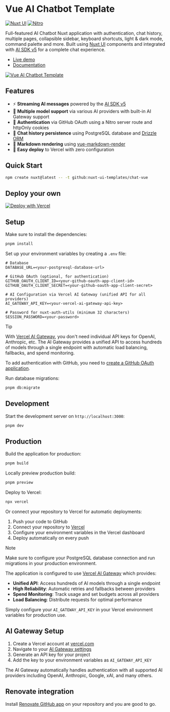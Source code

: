 # Vue AI Chatbot Template

[![Nuxt UI](https://img.shields.io/badge/Made%20with-Nuxt%20UI-00DC82?logo=nuxt&labelColor=020420)](https://ui.nuxt.com)
[![Nitro](https://img.shields.io/badge/Bult%20with-Nitro-ff637e?logo=nitro&labelColor=18181B)](https://nitro.build)

Full-featured AI Chatbot Nuxt application with authentication, chat history, multiple pages, collapsible sidebar, keyboard shortcuts, light & dark mode, command palette and more. Built using [Nuxt UI](https://ui.nuxt.com) components and integrated with [AI SDK v5](https://sdk.vercel.ai) for a complete chat experience.

- [Live demo](https://chat-vue-template.nuxt.dev/)
- [Documentation](https://ui.nuxt.com/docs/getting-started/installation/vue)

<a href="https://chat-vue-template.nuxt.dev/" target="_blank">
  <picture>
    <source media="(prefers-color-scheme: dark)" srcset="https://ui.nuxt.com/assets/templates/nuxt/chat-dark.png">
    <source media="(prefers-color-scheme: light)" srcset="https://ui.nuxt.com/assets/templates/nuxt/chat-light.png">
    <img alt="Vue AI Chatbot Template" src="https://ui.nuxt.com/assets/templates/nuxt/chat-light.png">
  </picture>
</a>

## Features

- ⚡️ **Streaming AI messages** powered by the [AI SDK v5](https://sdk.vercel.ai)
- 🤖 **Multiple model support** via various AI providers with built-in AI Gateway support
- 🔐 **Authentication** via GitHub OAuth using a Nitro server route and httpOnly cookies
- 💾 **Chat history persistence** using PostgreSQL database and [Drizzle ORM](https://orm.drizzle.team)
- 💬 **Markdown rendering** using [vue-markdown-render](https://github.com/Simon-He95/vue-markdown-render)
- 🚀 **Easy deploy** to Vercel with zero configuration

## Quick Start

```bash
npm create nuxt@latest -- -t github:nuxt-ui-templates/chat-vue
```

## Deploy your own

[![Deploy with Vercel](https://vercel.com/button)](https://vercel.com/new/clone?repository-name=chat-vue&repository-url=https%3A%2F%2Fgithub.com%2Fnuxt-ui-templates%2Fchat-vue&env=SESSION_PASSWORD,GITHUB_OAUTH_CLIENT_ID,GITHUB_OAUTH_CLIENT_SECRET&products=%5B%7B%22type%22%3A%22integration%22%2C%22group%22%3A%22postgres%22%7D%5D&demo-image=https%3A%2F%2Fui.nuxt.com%2Fassets%2Ftemplates%2Fnuxt%2Fchat-dark.png&demo-url=https%3A%2F%2Fchat-vue-template.nuxt.dev%2F&demo-title=Vue%20Chat%20Template&demo-description=An%20AI%20chatbot%20template%20to%20build%20your%20own%20chatbot%20powered%20by%20Vue%20MDC%20and%20Vercel%20AI%20SDK.)

## Setup

Make sure to install the dependencies:

```bash
pnpm install
```

Set up your environment variables by creating a `.env` file:

```env
# Database
DATABASE_URL=<your-postgresql-database-url>

# GitHub OAuth (optional, for authentication)
GITHUB_OAUTH_CLIENT_ID=<your-github-oauth-app-client-id>
GITHUB_OAUTH_CLIENT_SECRET=<your-github-oauth-app-client-secret>

# AI Configuration via Vercel AI Gateway (unified API for all providers)
AI_GATEWAY_API_KEY=<your-vercel-ai-gateway-api-key>

# Password for nuxt-auth-utils (minimum 32 characters)
SESSION_PASSWORD=<your-password>
```

> [!TIP]
> With [Vercel AI Gateway](https://vercel.com/docs/ai-gateway), you don't need individual API keys for OpenAI, Anthropic, etc. The AI Gateway provides a unified API to access hundreds of models through a single endpoint with automatic load balancing, fallbacks, and spend monitoring.

To add authentication with GitHub, you need to [create a GitHub OAuth application](https://github.com/settings/applications/new).

Run database migrations:

```bash
pnpm db:migrate
```

## Development

Start the development server on `http://localhost:3000`:

```bash
pnpm dev
```

## Production

Build the application for production:

```bash
pnpm build
```

Locally preview production build:

```bash
pnpm preview
```

Deploy to Vercel:

```bash
npx vercel
```

Or connect your repository to Vercel for automatic deployments:

1. Push your code to GitHub
2. Connect your repository to [Vercel](https://vercel.com)
3. Configure your environment variables in the Vercel dashboard
4. Deploy automatically on every push

> [!NOTE]
> Make sure to configure your PostgreSQL database connection and run migrations in your production environment.

The application is configured to use [Vercel AI Gateway](https://vercel.com/docs/ai-gateway) which provides:

- **Unified API**: Access hundreds of AI models through a single endpoint
- **High Reliability**: Automatic retries and fallbacks between providers
- **Spend Monitoring**: Track usage and set budgets across all providers
- **Load Balancing**: Distribute requests for optimal performance

Simply configure your `AI_GATEWAY_API_KEY` in your Vercel environment variables for production use.

## AI Gateway Setup

1. Create a Vercel account at [vercel.com](https://vercel.com)
2. Navigate to your [AI Gateway settings](https://vercel.com/dashboard/ai-gateway)
3. Generate an API key for your project
4. Add the key to your environment variables as `AI_GATEWAY_API_KEY`

The AI Gateway automatically handles authentication with all supported AI providers including OpenAI, Anthropic, Google, xAI, and many others.

## Renovate integration

Install [Renovate GitHub app](https://github.com/apps/renovate/installations/select_target) on your repository and you are good to go.
